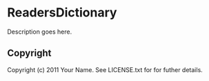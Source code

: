 # ReadersDictionary

Description goes here.

## Copyright

Copyright (c) 2011 Your Name. See LICENSE.txt for for futher details.

